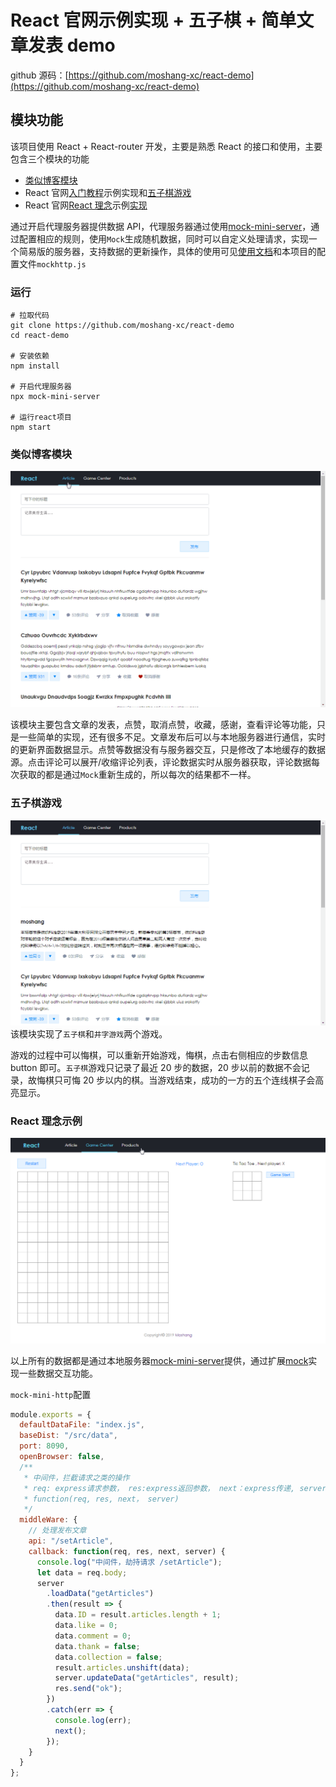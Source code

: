 # React 官网示例实现 + 五子棋 + 简单文章发表 demo

github 源码：[https://github.com/moshang-xc/react-demo](https://github.com/moshang-xc/react-demo)

## 模块功能

该项目使用 React + React-router 开发，主要是熟悉 React 的接口和使用，主要包含三个模块的功能

- [类似博客模块](#类似博客模块)
- React 官网[入门教程](https://www.reactjscn.com/tutorial/tutorial.html)示例实现和[五子棋游戏](#五子棋游戏)
- React 官网[React 理念](https://www.reactjscn.com/docs/thinking-in-react.html)示例[实现](#React理念示例)

通过开启代理服务器提供数据 API，代理服务器通过使用[mock-mini-server](https://github.com/moshang-xc/mock-mini-server)，通过配置相应的规则，使用`Mock`生成随机数据，同时可以自定义处理请求，实现一个简易版的服务器，支持数据的更新操作，具体的使用可见[使用文档](https://github.com/moshang-xc/mock-mini-server)和本项目的配置文件`mockhttp.js`

### 运行

```
# 拉取代码
git clone https://github.com/moshang-xc/react-demo
cd react-demo

# 安装依赖
npm install

# 开启代理服务器
npx mock-mini-server

# 运行react项目
npm start
```

### 类似博客模块

![类似博客模块](./public/img/article.gif)

该模块主要包含文章的发表，点赞，取消点赞，收藏，感谢，查看评论等功能，只是一些简单的实现，还有很多不足。文章发布后可以与本地服务器进行通信，实时的更新界面数据显示。点赞等数据没有与服务器交互，只是修改了本地缓存的数据源。点击评论可以展开/收缩评论列表，评论数据实时从服务器获取，评论数据每次获取的都是通过`Mock`重新生成的，所以每次的结果都不一样。

### 五子棋游戏

![五子棋游戏](./public/img/game.gif)
该模块实现了`五子棋`和`井字游戏`两个游戏。

游戏的过程中可以悔棋，可以重新开始游戏，悔棋，点击右侧相应的步数信息 button 即可。`五子棋`游戏只记录了最近 20 步的数据，20 步以前的数据不会记录，故悔棋只可悔 20 步以内的棋。当游戏结束，成功的一方的五个连线棋子会高亮显示。

### React 理念示例

![React 理念示例](./public/img/products.gif)

以上所有的数据都是通过本地服务器[mock-mini-server](https://github.com/moshang-xc/mock-mini-server)提供，通过扩展[mock]()实现一些数据交互功能。

`mock-mini-http`配置

```js
module.exports = {
  defaultDataFile: "index.js",
  baseDist: "/src/data",
  port: 8090,
  openBrowser: false,
  /**
   * 中间件，拦截请求之类的操作
   * req: express请求参数， res:express返回参数， next：express传递, server: 当前数据操作的server对象
   * function(req, res, next， server)
   */
  middleWare: {
    // 处理发布文章
    api: "/setArticle",
    callback: function(req, res, next, server) {
      console.log("中间件，劫持请求 /setArticle");
      let data = req.body;
      server
        .loadData("getArticles")
        .then(result => {
          data.ID = result.articles.length + 1;
          data.like = 0;
          data.comment = 0;
          data.thank = false;
          data.collection = false;
          result.articles.unshift(data);
          server.updateData("getArticles", result);
          res.send("ok");
        })
        .catch(err => {
          console.log(err);
          next();
        });
    }
  }
};
```
